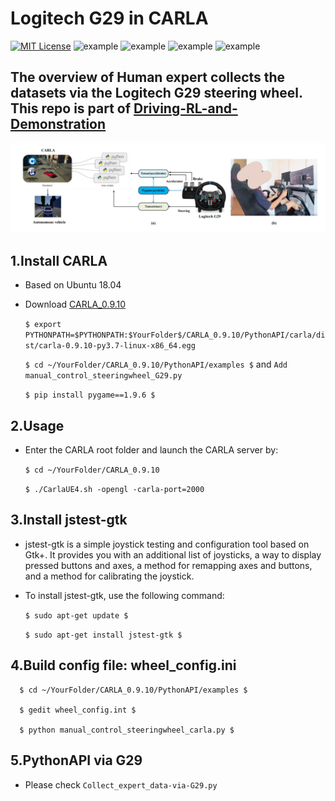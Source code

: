 Logitech G29 in CARLA
======

[![MIT License](https://img.shields.io/badge/license-MIT-blue.svg)](LICENSE.md) ![example](https://img.shields.io/badge/Python-API-red.svg) ![example](https://img.shields.io/badge/Ubuntu-18.04-yellow.svg) ![example](https://img.shields.io/badge/Logitech-G29-yellow.svg) ![example](https://img.shields.io/badge/CARLA-0.9.10-yellow.svg)
 
## The overview of Human expert collects the datasets via the Logitech G29 steering wheel. This repo is part of [Driving-RL-and-Demonstration](https://github.com/Tzj2020/Driving-RL-and-Demonstration) 
![images](G29.png)


## 1.Install CARLA
* Based on Ubuntu 18.04
* Download  [CARLA_0.9.10](https://github.com/carla-simulator/carla/releases)

    `$ export PYTHONPATH=$PYTHONPATH:$YourFolder$/CARLA_0.9.10/PythonAPI/carla/dist/carla-0.9.10-py3.7-linux-x86_64.egg`
    
    `$ cd ~/YourFolder/CARLA_0.9.10/PythonAPI/examples $` and `Add manual_control_steeringwheel_G29.py`
  
    `$ pip install pygame==1.9.6 $`


## 2.Usage
* Enter the CARLA root folder and launch the CARLA server by:
  
    `$ cd ~/YourFolder/CARLA_0.9.10`
  
    `$ ./CarlaUE4.sh -opengl -carla-port=2000`
## 3.Install jstest-gtk


* jstest-gtk is a simple joystick testing and configuration tool based on Gtk+. It provides you with an additional list of joysticks, a way to display pressed buttons and axes, a method for remapping axes and buttons, and a method for calibrating the joystick. 

* To install jstest-gtk, use the following command:

     `$ sudo apt-get update $`

     `$ sudo apt-get install jstest-gtk $`

## 4.Build config file: wheel_config.ini
      $ cd ~/YourFolder/CARLA_0.9.10/PythonAPI/examples $

      $ gedit wheel_config.int $

      $ python manual_control_steeringwheel_carla.py $

## 5.PythonAPI via G29
* Please check `Collect_expert_data-via-G29.py`

